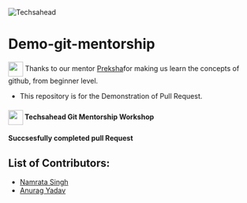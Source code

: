 ![Techsahead](".\logo.svg")
# Demo-git-mentorship
<img align="center" src="https://emojis.slackmojis.com/emojis/images/1471045883/959/whatsgoingon.gif?1471045883" width="30"/> Thanks to our mentor <a href="https://github.com/Preksha-N/">Preksha</a>for making us learn the concepts of github, from beginner level. 

* This repository is for the Demonstration of Pull Request.



#### <img align="center" src="https://emojis.slackmojis.com/emojis/images/1471045852/842/hi.gif?1471045852" width="30"/> Techsahead Git Mentorship Workshop

**Succsesfully completed pull Request**

## List of Contributors:
* <a href="https://github.com/Namrata1Singh">Namrata Singh</a>
* <a href="https://github.com/AnuragYadav365/">Anurag Yadav</a>
